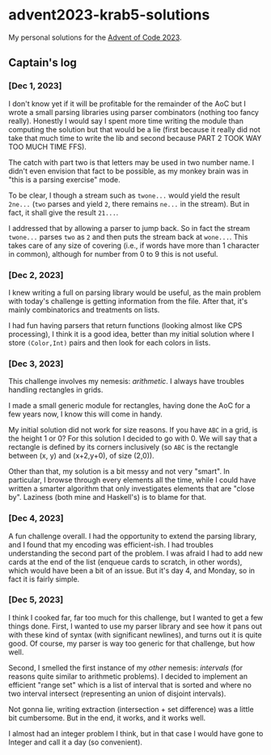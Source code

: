 # advent2023-krab5-solutions

My personal solutions for the [Advent of Code 2023](https://adventofcode.com/).

## Captain's log

### [Dec 1, 2023]

I don't know yet if it will be profitable for the remainder of the AoC but I
wrote a small parsing libraries using parser combinators (nothing too fancy
really). Honestly I would say I spent more time writing the module than
computing the solution but that would be a lie (first because it really did not
take that much time to write the lib and second because PART 2 TOOK WAY TOO MUCH
TIME FFS).

The catch with part two is that letters may be used in two number name. I didn't
even envision that fact to be possible, as my monkey brain was in "this is a
parsing exercise" mode.

To be clear, I though a stream such as `twone...` would yield the result 
`2ne...` (`two` parses and yield `2`, there remains `ne...` in the stream). But 
in fact, it shall give the result `21...`.

I addressed that by allowing a parser to jump back. So in fact the stream
`twone...` parses `two` as `2` and then puts the stream back at `wone...`. This
takes care of any size of covering (i.e., if words have more than 1 character in
common), although for number from 0 to 9 this is not useful.


### [Dec 2, 2023]

I knew writing a full on parsing library would be useful, as the main problem
with today's challenge is getting information from the file. After that, it's
mainly combinatorics and treatments on lists.

I had fun having parsers that return functions (looking almost like CPS
processing), I think it is a good idea, better than my initial solution where I
store `(Color,Int)` pairs and then look for each colors in lists.


### [Dec 3, 2023]

This challenge involves my nemesis: _arithmetic_. I always have troubles
handling rectangles in grids.

I made a small generic module for rectangles, having done the AoC for a few
years now, I know this will come in handy. 

My initial solution did not work for size reasons. If you have `ABC` in a grid,
is the height 1 or 0? For this solution I decided to go with 0. We will say that
a rectangle is defined by its corners inclusively (so `ABC` is the rectangle
between (x, y) and (x+2,y+0), of size (2,0)).

Other than that, my solution is a bit messy and not very "smart". In particular,
I browse through every elements all the time, while I could have written a
smarter algorithm that only investigates elements that are "close by". Laziness
(both mine and Haskell's) is to blame for that.


### [Dec 4, 2023]

A fun challenge overall. I had the opportunity to extend the parsing library,
and I found that my encoding was efficient-ish. I had troubles understanding the
second part of the problem. I was afraid I had to add new cards at the end of
the list (enqueue cards to scratch, in other words), which would have been a bit
of an issue. But it's day 4, and Monday, so in fact it is fairly simple.


### [Dec 5, 2023]

I think I cooked far, far too much for this challenge, but I wanted to get a few
things done. First, I wanted to use my parser library and see how it pans out
with these kind of syntax (with significant newlines), and turns out it is quite
good. Of course, my parser is way too generic for that challenge, but how well.

Second, I smelled the first instance of my _other_ nemesis: _intervals_ (for
reasons quite similar to arithmetic problems). I decided to implement an
efficient "range set" which is a list of interval that is sorted and where no
two interval intersect (representing an union of disjoint intervals).

Not gonna lie, writing extraction (intersection + set difference) was a little
bit cumbersome. But in the end, it works, and it works well.

I almost had an integer problem I think, but in that case I would have gone to
Integer and call it a day (so convenient).




